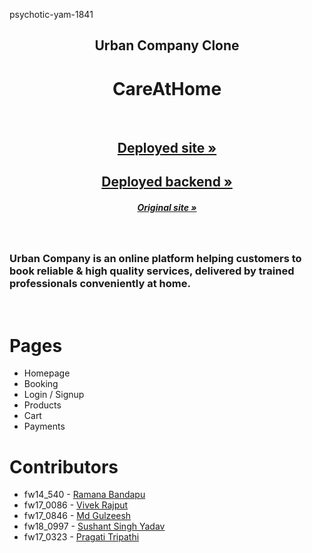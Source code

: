 psychotic-yam-1841

## <h2 align="center">Urban Company Clone</h2>

## <h1 align="center">  **CareAtHome**</h1>

<br />

<h2 align="center"><a href=""><strong>Deployed site »</strong></a></h2>
<h2 align="center"><a href=""><strong>Deployed backend »</strong></a></h2>
<h5 align="center"><a href="https://www.urbancompany.com/delhi-ncr"><strong>Original site »</strong></a></h5>
<br />

### Urban Company is an online platform helping customers to book reliable & high quality services, delivered by trained professionals conveniently at home.

<br/>

# Pages

- Homepage
- Booking
- Login / Signup
- Products
- Cart
- Payments

# Contributors

- fw14_540 - <a href="https://github.com/ramanabandapu"> Ramana Bandapu </a>
- fw17_0086 - <a href="https://github.com/vkrajput26"> Vivek Rajput </a>
- fw17_0846 - <a href="https://github.com/Md-Gulzeesh"> Md Gulzeesh </a>
- fw18_0997 - <a href="https://github.com/HackerSushant76"> Sushant Singh Yadav </a>
- fw17_0323 - <a href="https://github.com/pragati-tripathi05"> Pragati Tripathi </a>
